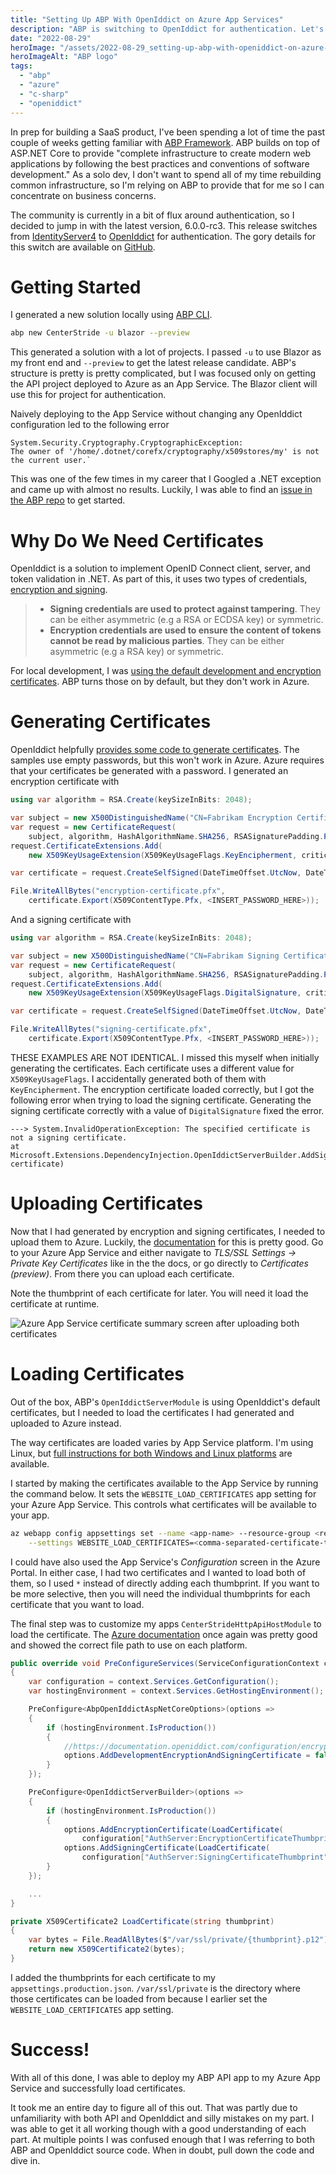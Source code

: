 ```yaml
---
title: "Setting Up ABP With OpenIddict on Azure App Services"
description: "ABP is switching to OpenIddict for authentication. Let's figure out how to set it up on Azure."
date: "2022-08-29"
heroImage: "/assets/2022-08-29_setting-up-abp-with-openiddict-on-azure-app-services/abp-logo.png"
heroImageAlt: "ABP logo"
tags: 
  - "abp"
  - "azure"
  - "c-sharp"
  - "openiddict"
---
```


In prep for building a SaaS product, I've been spending a lot of time the past couple of weeks getting familiar with [ABP Framework](https://abp.io/). ABP builds on top of ASP.NET Core to provide "complete infrastructure to create modern web applications by following the best practices and conventions of software development." As a solo dev, I don't want to spend all of my time rebuilding common infrastructure, so I'm relying on ABP to provide that for me so I can concentrate on business concerns.

The community is currently in a bit of flux around authentication, so I decided to jump in with the latest version, 6.0.0-rc3. This release switches from [IdentityServer4](https://github.com/IdentityServer/IdentityServer4) to [OpenIddict](https://github.com/openiddict/openiddict-core) for authentication. The gory details for this switch are available on [GitHub](https://github.com/abpframework/abp/issues/11989).

# Getting Started

I generated a new solution locally using [ABP CLI](https://docs.abp.io/en/abp/6.0/CLI).

```bash
abp new CenterStride -u blazor --preview
```

This generated a solution with a lot of projects. I passed `-u` to use Blazor as my front end and `--preview` to get the latest release candidate. ABP's structure is pretty is pretty complicated, but I was focused only on getting the API project deployed to Azure as an App Service. The Blazor client will use this for project for authentication.

Naively deploying to the App Service without changing any OpenIddict configuration led to the following error

```
System.Security.Cryptography.CryptographicException:
The owner of '/home/.dotnet/corefx/cryptography/x509stores/my' is not the current user.`
```

This was one of the few times in my career that I Googled a .NET exception and came up with almost no results. Luckily, I was able to find an [issue in the ABP repo](https://github.com/abpframework/abp/issues/13784) to get started.

# Why Do We Need Certificates

OpenIddict is a solution to implement OpenID Connect client, server, and token validation in .NET. As part of this, it uses two types of credentials, [encryption and signing](https://documentation.openiddict.com/configuration/encryption-and-signing-credentials.html).

> - **Signing credentials are used to protect against tampering**. They can be either asymmetric (e.g a RSA or ECDSA key) or symmetric.
> - **Encryption credentials are used to ensure the content of tokens cannot be read by malicious parties**. They can be either asymmetric (e.g a RSA key) or symmetric.

For local development, I was [using the default development and encryption certificates](https://documentation.openiddict.com/configuration/encryption-and-signing-credentials.html#registering-a-development-certificate). ABP turns those on by default, but they don't work in Azure.

# Generating Certificates

OpenIddict helpfully [provides some code to generate certificates](https://documentation.openiddict.com/configuration/encryption-and-signing-credentials.html#registering-a-certificate-recommended-for-production-ready-scenarios). The samples use empty passwords, but this won't work in Azure. Azure requires that your certificates be generated with a password. I generated an encryption certificate with

```csharp
using var algorithm = RSA.Create(keySizeInBits: 2048);

var subject = new X500DistinguishedName("CN=Fabrikam Encryption Certificate");
var request = new CertificateRequest(
    subject, algorithm, HashAlgorithmName.SHA256, RSASignaturePadding.Pkcs1);
request.CertificateExtensions.Add(
    new X509KeyUsageExtension(X509KeyUsageFlags.KeyEncipherment, critical: true));

var certificate = request.CreateSelfSigned(DateTimeOffset.UtcNow, DateTimeOffset.UtcNow.AddYears(2));

File.WriteAllBytes("encryption-certificate.pfx",
    certificate.Export(X509ContentType.Pfx, <INSERT_PASSWORD_HERE>));
```

And a signing certificate with

```csharp
using var algorithm = RSA.Create(keySizeInBits: 2048);

var subject = new X500DistinguishedName("CN=Fabrikam Signing Certificate");
var request = new CertificateRequest(
    subject, algorithm, HashAlgorithmName.SHA256, RSASignaturePadding.Pkcs1);
request.CertificateExtensions.Add(
    new X509KeyUsageExtension(X509KeyUsageFlags.DigitalSignature, critical: true));

var certificate = request.CreateSelfSigned(DateTimeOffset.UtcNow, DateTimeOffset.UtcNow.AddYears(2));

File.WriteAllBytes("signing-certificate.pfx",
    certificate.Export(X509ContentType.Pfx, <INSERT_PASSWORD_HERE>));
```

THESE EXAMPLES ARE NOT IDENTICAL. I missed this myself when initially generating the certificates. Each certificate uses a different value for `X509KeyUsageFlags`. I accidentally generated both of them with `KeyEncipherment`. The encryption certificate loaded correctly, but I got the following error when trying to load the signing certificate. Generating the signing certificate correctly with a value of `DigitalSignature` fixed the error.

```
---> System.InvalidOperationException: The specified certificate is not a signing certificate.
at Microsoft.Extensions.DependencyInjection.OpenIddictServerBuilder.AddSigningCertificate(X509Certificate2 certificate)
```

# Uploading Certificates

Now that I had generated by encryption and signing certificates, I needed to upload them to Azure. Luckily, the [documentation](https://docs.microsoft.com/en-us/azure/app-service/configure-ssl-certificate?tabs=apex%2Cportal#upload-certificate-to-app-service) for this is pretty good. Go to your Azure App Service and either navigate to _TLS/SSL Settings -> Private Key Certificates_ like in the the docs, or go directly to _Certificates (preview)_. From there you can upload each certificate.

Note the thumbprint of each certificate for later. You will need it load the certificate at runtime.

![Azure App Service certificate summary screen after uploading both certificates](/assets/2022-08-29_setting-up-abp-with-openiddict-on-azure-app-services/azure_app_service_certificates.png)

# Loading Certificates

Out of the box, ABP's `OpenIddictServerModule` is using OpenIddict's default certificates, but I needed to load the certificates I had generated and uploaded to Azure instead.

The way certificates are loaded varies by App Service platform. I'm using Linux, but [full instructions for both Windows and Linux platforms](https://docs.microsoft.com/en-us/azure/app-service/configure-ssl-certificate-in-code) are available.

I started by making the certificates available to the App Service by running the command below. It sets the `WEBSITE_LOAD_CERTIFICATES` app setting for your Azure App Service. This controls what certificates will be available to your app.

```bash
az webapp config appsettings set --name <app-name> --resource-group <resource-group-name> \
    --settings WEBSITE_LOAD_CERTIFICATES=<comma-separated-certificate-thumbprints>
```

I could have also used the App Service's _Configuration_ screen in the Azure Portal. In either case, I had two certificates and I wanted to load both of them, so I used `*` instead of directly adding each thumbprint. If you want to be more selective, then you will need the individual thumbprints for each certificate that you want to load.

The final step was to customize my apps `CenterStrideHttpApiHostModule` to load the certificate. The [Azure documentation](https://docs.microsoft.com/en-us/azure/app-service/configure-ssl-certificate-in-code#load-certificate-in-linuxwindows-containers) once again was pretty good and showed the correct file path to use on each platform.

```csharp
public override void PreConfigureServices(ServiceConfigurationContext context)
{
    var configuration = context.Services.GetConfiguration();
    var hostingEnvironment = context.Services.GetHostingEnvironment();

    PreConfigure<AbpOpenIddictAspNetCoreOptions>(options =>
    {
        if (hostingEnvironment.IsProduction())
        {
            //https://documentation.openiddict.com/configuration/encryption-and-signing-credentials.html
            options.AddDevelopmentEncryptionAndSigningCertificate = false;
        }
    });

    PreConfigure<OpenIddictServerBuilder>(options =>
    {
        if (hostingEnvironment.IsProduction())
        {
            options.AddEncryptionCertificate(LoadCertificate(
                configuration["AuthServer:EncryptionCertificateThumbprint"]));
            options.AddSigningCertificate(LoadCertificate(
                configuration["AuthServer:SigningCertificateThumbprint"]));
        }
    });

    ...
}

private X509Certificate2 LoadCertificate(string thumbprint)
{
    var bytes = File.ReadAllBytes($"/var/ssl/private/{thumbprint}.p12");
    return new X509Certificate2(bytes);
}
```

I added the thumbprints for each certificate to my `appsettings.production.json`. `/var/ssl/private` is the directory where those certificates can be loaded from because I earlier set the `WEBSITE_LOAD_CERTIFICATES` app setting.

# Success!

With all of this done, I was able to deploy my ABP API app to my Azure App Service and successfully load certificates.

It took me an entire day to figure all of this out. That was partly due to unfamiliarity with both API and OpenIddict and silly mistakes on my part. I was able to get it all working though with a good understanding of each part. At multiple points I was confused enough that I was referring to both ABP and OpenIddict source code. When in doubt, pull down the code and dive in.
